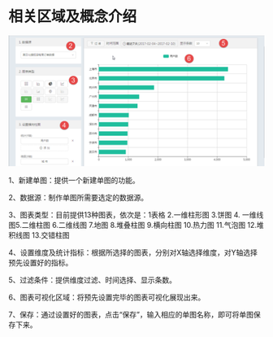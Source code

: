 # 相关区域及概念介绍

![](/assets/dantu/2.png)

1、新建单图：提供一个新建单图的功能。

2、数据源：制作单图所需要选定的数据源。

3、图表类型：目前提供13种图表，依次是：1表格 2.一维柱形图 3.饼图 4. 一维线图5.二维柱图 6.二维线图 7.地图 8.堆叠柱图 9.横向柱图 10.热力图 11.气泡图 12.堆积线图 13.交错柱图

4、设置维度及统计指标：根据所选择的图表，分别对X轴选择维度，对Y轴选择预先设置好的指标。

5、过滤条件：提供维度过滤、时间选择、显示条数。

6、图表可视化区域：将预先设置完毕的图表可视化展现出来。

7、保存：通过设置好的图表，点击“保存”，输入相应的单图名称，即可将单图保存下来。

